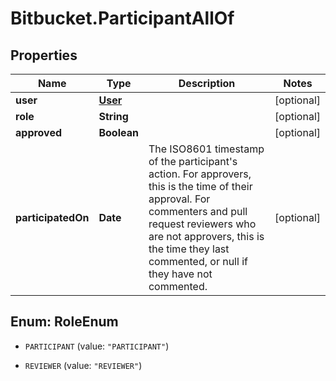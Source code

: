 # Bitbucket.ParticipantAllOf

## Properties

Name | Type | Description | Notes
------------ | ------------- | ------------- | -------------
**user** | [**User**](User.md) |  | [optional] 
**role** | **String** |  | [optional] 
**approved** | **Boolean** |  | [optional] 
**participatedOn** | **Date** | The ISO8601 timestamp of the participant&#39;s action. For approvers, this is the time of their approval. For commenters and pull request reviewers who are not approvers, this is the time they last commented, or null if they have not commented. | [optional] 



## Enum: RoleEnum


* `PARTICIPANT` (value: `"PARTICIPANT"`)

* `REVIEWER` (value: `"REVIEWER"`)




